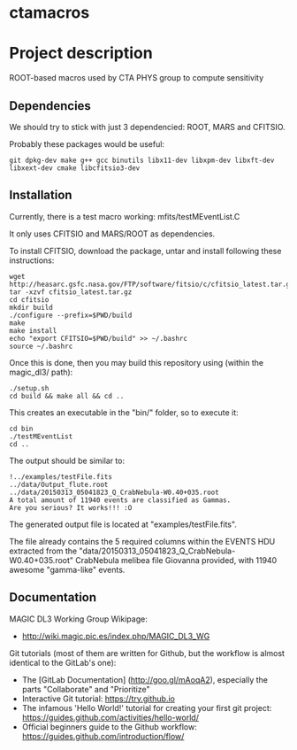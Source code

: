 # ctamacros

Project description
==============

ROOT-based macros used by CTA PHYS group to compute sensitivity 
 

Dependencies
--------------

We should try to stick with just 3 dependencied: ROOT, MARS and CFITSIO.

Probably these packages would be useful:

```shell
git dpkg-dev make g++ gcc binutils libx11-dev libxpm-dev libxft-dev libxext-dev cmake libcfitsio3-dev
```


Installation
--------------

Currently, there is a test macro working: mfits/testMEventList.C

It only uses CFITSIO and MARS/ROOT as dependencies. 

To install CFITSIO, download the package, untar and install following these instructions:

```shell
wget http://heasarc.gsfc.nasa.gov/FTP/software/fitsio/c/cfitsio_latest.tar.gz
tar -xzvf cfitsio_latest.tar.gz
cd cfitsio
mkdir build
./configure --prefix=$PWD/build
make
make install
echo "export CFITSIO=$PWD/build" >> ~/.bashrc
source ~/.bashrc
```

Once this is done, then you may build this repository using (within the magic_dl3/ path):

```shell
./setup.sh
cd build && make all && cd ..
```

This creates an executable in the "bin/" folder, so to execute it:

```shell
cd bin 
./testMEventList
cd ..
```

The output should be similar to:

```shell
!../examples/testFile.fits
../data/Output_flute.root
../data/20150313_05041823_Q_CrabNebula-W0.40+035.root
A total amount of 11940 events are classified as Gammas.
Are you serious? It works!!! :O
```
The generated output file is located at "examples/testFile.fits".

The file already contains the 5 required columns within the EVENTS HDU extracted from the "data/20150313_05041823_Q_CrabNebula-W0.40+035.root" CrabNebula melibea file Giovanna provided, with 11940 awesome "gamma-like" events.


Documentation
--------------

MAGIC DL3 Working Group Wikipage:
 
* http://wiki.magic.pic.es/index.php/MAGIC_DL3_WG

Git tutorials (most of them are written for Github, but the workflow is almost identical to the GitLab's one):

* The [GitLab Documentation] (http://goo.gl/mAoqA2), especially the parts "Collaborate" and "Prioritize"
* Interactive Git tutorial: https://try.github.io 
* The infamous 'Hello World!' tutorial for creating your first git project: https://guides.github.com/activities/hello-world/
* Official beginners guide to the Github workflow: https://guides.github.com/introduction/flow/
